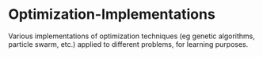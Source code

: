 # Optimization-Implementations
Various implementations of optimization techniques (eg genetic algorithms, particle swarm, etc.) applied to different problems, for learning purposes.

